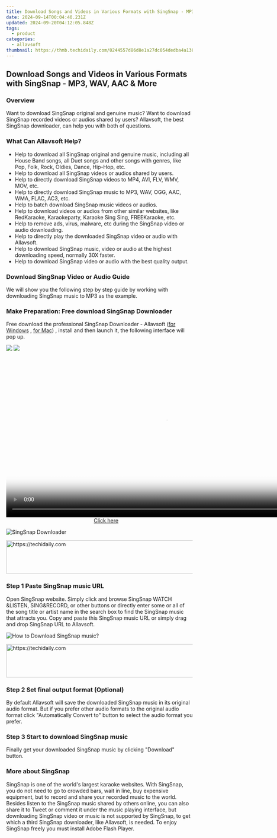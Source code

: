 ```yaml
---
title: Download Songs and Videos in Various Formats with SingSnap - MP3, WAV, AAC & More
date: 2024-09-14T00:04:40.231Z
updated: 2024-09-20T04:12:05.848Z
tags:
  - product
categories:
  - allavsoft
thumbnail: https://thmb.techidaily.com/0244557d86d8e1a27dc054dedba4a1385b1696e504c943e408d092d2c07266c8.jpg
---
```


## Download Songs and Videos in Various Formats with SingSnap - MP3, WAV, AAC & More

### Overview

Want to download SingSnap original and genuine music? Want to download SingSnap recorded videos or audios shared by users? Allavsoft, the best SingSnap downloader, can help you with both of questions.

### What Can Allavsoft Help?

* Help to download all SingSnap original and genuine music, including all House Band songs, all Duet songs and other songs with genres, like Pop, Folk, Rock, Oldies, Dance, Hip-Hop, etc.
* Help to download all SingSnap videos or audios shared by users.
* Help to directly download SingSnap videos to MP4, AVI, FLV, WMV, MOV, etc.
* Help to directly download SingSnap music to MP3, WAV, OGG, AAC, WMA, FLAC, AC3, etc.
* Help to batch download SingSnap music videos or audios.
* Help to download videos or audios from other similar websites, like RedKaraoke, Karaokeparty, Karaoke Sing Sing, FREEKaraoke, etc.
* Help to remove ads, virus, malware, etc during the SingSnap video or audio downloading.
* Help to directly play the downloaded SingSnap video or audio with Allavsoft.
* Help to download SingSnap music, video or audio at the highest downloading speed, normally 30X faster.
* Help to download SingSnap video or audio with the best quality output.

### Download SingSnap Video or Audio Guide

We will show you the following step by step guide by working with downloading SingSnap music to MP3 as the example.

### Make Preparation: Free download SingSnap Downloader

Free download the professional SingSnap Downloader - Allavsoft ([for Windows](https://tools.techidaily.com/allavsoft/products/) , [for Mac](https://tools.techidaily.com/allavsoft/products/)) , install and then launch it, the following interface will pop up.

[![](https://www.allavsoft.com/how-to/../images/how-to/free-download-win.jpg)](https://tools.techidaily.com/allavsoft/products/) [![](https://www.allavsoft.com/how-to/../images/how-to/free-download-mac.jpg)](https://tools.techidaily.com/allavsoft/products/)

<!-- affiliate ads begin -->
<span id="1424531">
					<video width="864" height="NaN" style="cursor:pointer"
           poster="//a.impactradius-go.com/display-clicktoplayimage/1424531.png"
           onclick="if(!this.playClicked){this.play();this.setAttribute('controls',true);this.playClicked=true;}">
	   <source src="//a.impactradius-go.com/display-ad/16446-1424531">
	   <img src="//a.impactradius-go.com/display-clicktoplayimage/1424531.png" style="border: none; height: 100%; width: 100%; object-fit: contain">
	</video>
	<div style="width:540px;text-align:center"><a href="javascript:window.open(decodeURIComponent('https%3A%2F%2Flaganoo.pxf.io%2Fc%2F5597632%2F1424531%2F16446'), '_blank');void(0);">Click here</a></div>
</span>
<img height="0" width="0" src="https://imp.pxf.io/i/5597632/1424531/16446" style="position:absolute;visibility:hidden;" border="0" />
<!-- affiliate ads end -->

![SingSnap Downloader](https://www.allavsoft.com/how-to/../images/allavsoft/screen-shot-600.jpg)

<!-- affiliate ads begin -->
<a href="https://appsumo.8odi.net/c/5597632/2118314/7443" target="_top" id="2118314">
  <img src="//a.impactradius-go.com/display-ad/7443-2118314" border="0" alt="https://techidaily.com" width="728" height="90"/>
</a>
<img height="0" width="0" src="https://appsumo.8odi.net/i/5597632/2118314/7443" style="position:absolute;visibility:hidden;" border="0" />
<!-- affiliate ads end -->

### Step 1 Paste SingSnap music URL

Open SingSnap website. Simply click and browse SingSnap WATCH &LISTEN, SING&RECORD, or other buttons or directly enter some or all of the song title or artist name in the search box to find the SingSnap music that attracts you. Copy and paste this SingSnap music URL or simply drag and drop SingSnap URL to Allavsoft.

![How to Download SingSnap music?](https://www.allavsoft.com/how-to/../images/how-to/download-rtmp-video/download-rtmp-video.jpg)

<!-- affiliate ads begin -->
<a href="https://aligracehair.sjv.io/c/5597632/2047366/19272" target="_top" id="2047366">
  <img src="//a.impactradius-go.com/display-ad/19272-2047366" border="0" alt="https://techidaily.com" width="728" height="90"/>
</a>
<img height="0" width="0" src="https://aligracehair.sjv.io/i/5597632/2047366/19272" style="position:absolute;visibility:hidden;" border="0" />
<!-- affiliate ads end -->

### Step 2 Set final output format (Optional)

By default Allavsoft will save the downloaded SingSnap music in its original audio format. But if you prefer other audio formats to the original audio format click "Automatically Convert to" button to select the audio format you prefer.

### Step 3 Start to download SingSnap music

Finally get your downloaded SingSnap music by clicking "Download" button.

### More about SingSnap

SingSnap is one of the world's largest karaoke websites. With SingSnap, you do not need to go to crowded bars, wait in line, buy expensive equipment, but to record and share your recorded music to the world. Besides listen to the SingSnap music shared by others online, you can also share it to Tweet or comment it under the music playing interface, but downloading SingSnap video or music is not supported by SingSnap, to get which a third SingSnap downloader, like Allavsoft, is needed. To enjoy SingSnap freely you must install Adobe Flash Player.

<ins class="adsbygoogle"
     style="display:block"
     data-ad-format="autorelaxed"
     data-ad-client="ca-pub-7571918770474297"
     data-ad-slot="1223367746"></ins>

<ins class="adsbygoogle"
     style="display:block"
     data-ad-client="ca-pub-7571918770474297"
     data-ad-slot="8358498916"
     data-ad-format="auto"
     data-full-width-responsive="true"></ins>
